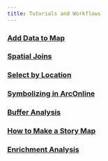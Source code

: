 ```yaml
---
title: Tutorials and Workflows
---
```


### [**Add Data to Map**](https://doc.arcgis.com/en/arcgis-online/manage-data/add-items.htm)

### [**Spatial Joins**](https://doc.arcgis.com/en/arcgis-online/analyze/join-features.htm)

### [**Select by Location**](https://doc.arcgis.com/en/arcgis-online/analyze/derive-new-locations.htm)

### [**Symbolizing in ArcOnline**](https://learn.arcgis.com/en/projects/design-symbology-for-a-thematic-map/arcgis-online/)

### [**Buffer Analysis**](https://doc.arcgis.com/en/arcgis-online/analyze/create-buffers.htm)

### [**How to Make a Story Map**](https://storymaps-classic.arcgis.com/en/how-to/)

### [**Enrichment Analysis**](https://doc.arcgis.com/en/arcgis-online/analyze/enrich-layer.htm)
